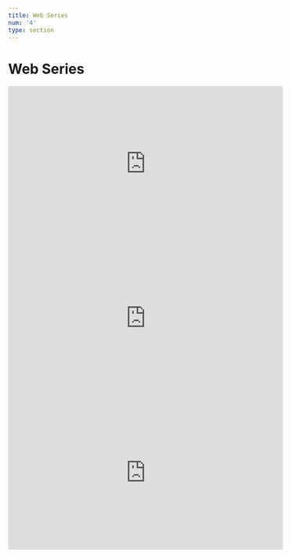 ```yaml
---
title: Web Series
num: '4'
type: section
---
```

# Web Series

<iframe width="560" height="315" src="https://www.youtube.com/embed/tr2gFTqR0WY" frameborder="0" allow="autoplay; encrypted-media" allowfullscreen></iframe>

<iframe width="560" height="315" src="https://www.youtube.com/embed/zWHvTgGMog0" frameborder="0" allow="autoplay; encrypted-media" allowfullscreen></iframe>

<iframe width="560" height="315" src="https://www.youtube.com/embed/JKKcZNYs9Lg" frameborder="0" allow="autoplay; encrypted-media" allowfullscreen></iframe>
